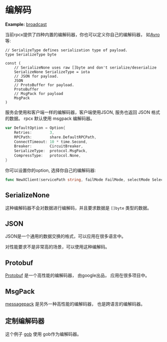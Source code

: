 # 编解码

**Example:** [broadcast](https://github.com/rpcx-ecosystem/rpcx-examples3/tree/master/codec/gob)

当前rpcx提供了四种内置的编解码器，你也可以定义你自己的编解码器， 如[Avro](https://github.com/linkedin/goavro)等:


```
// SerializeType defines serialization type of payload.
type SerializeType byte

const (
	// SerializeNone uses raw []byte and don't serialize/deserialize
	SerializeNone SerializeType = iota
	// JSON for payload.
	JSON
	// ProtoBuffer for payload.
	ProtoBuffer
	// MsgPack for payload
	MsgPack
)
```


服务会使用和客户端一样的编解码器，客户端使用JSON, 服务也返回 JSON 格式的数据。 rpcx 默认使用 msgpack 编解码器。

```go
var DefaultOption = Option{
	Retries:        3,
	RPCPath:        share.DefaultRPCPath,
	ConnectTimeout: 10 * time.Second,
	Breaker:        CircuitBreaker,
	SerializeType:  protocol.MsgPack,
	CompressType:   protocol.None,
}
```

你可以设置你的option, 选择你自己的编解码器:

```go
func NewXClient(servicePath string, failMode FailMode, selectMode SelectMode, discovery ServiceDiscovery, option Option) 
```

## SerializeNone

这种编解码器不会对数据进行编解码，并且要求数据是 `[]byte` 类型的数据。


## JSON

JSON是一个通用的数据交换的格式，可以应用在很多语言中。

对性能要求不是非常高的场景，可以使用这种编解码。

## Protobuf

[Protobuf](https://developers.google.com/protocol-buffers/) 是一个高性能的编解码器， 由google出品， 应用在很多项目中。

## MsgPack

[messagepack](https://msgpack.org/index.html) 是另外一种高性能的编解码器， 也是跨语言的编解码器。

## 定制编解码器

这个例子 [gob](https://github.com/rpcx-ecosystem/rpcx-examples3/tree/master/codec/gob) 使用 gob作为编解码器。